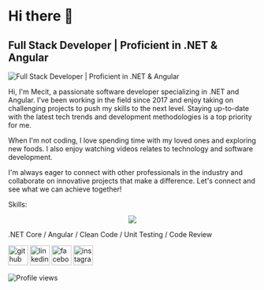 # Hi there 👋
## Full Stack Developer | Proficient in .NET & Angular
![Full Stack Developer | Proficient in .NET & Angular](https://media.licdn.com/dms/image/D4D16AQFEJYXoR8OCDw/profile-displaybackgroundimage-shrink_350_1400/0/1674993516164?e=1688601600&v=beta&t=y7bzCRcOVGLzJ4VX57u0LInJSjWOdQK0KOo1LinaLcg)

Hi, I'm Mecit, a passionate software developer specializing in .NET and Angular. I've been working in the field since 2017 and enjoy taking on challenging projects to push my skills to the next level. Staying up-to-date with the latest tech trends and development methodologies is a top priority for me.

When I'm not coding, I love spending time with my loved ones and exploring new foods. I also enjoy watching videos relates to technology and software development.

I'm always eager to connect with other professionals in the industry and collaborate on innovative projects that make a difference. Let's connect and see what we can achieve together!

Skills: 

<p align="center">
  <a href="https://skillicons.dev">
    <img src="https://skillicons.dev/icons?i=dotnet,cs,angular,azure,visualstudio" />
  </a>
</p>

.NET Core / Angular / Clean Code / Unit Testing / Code Review

[<img src='https://cdn.jsdelivr.net/npm/simple-icons@3.0.1/icons/github.svg' alt='github' height='40'>](https://github.com/Mecit-SA)  [<img src='https://cdn.jsdelivr.net/npm/simple-icons@3.0.1/icons/linkedin.svg' alt='linkedin' height='40'>](https://www.linkedin.com/in/mecit-sarıgüzel/)  [<img src='https://cdn.jsdelivr.net/npm/simple-icons@3.0.1/icons/facebook.svg' alt='facebook' height='40'>](https://www.facebook.com/mecit.sariguzel)  [<img src='https://cdn.jsdelivr.net/npm/simple-icons@3.0.1/icons/instagram.svg' alt='instagram' height='40'>](https://www.instagram.com/mecit_sa/)  

![Profile views](https://gpvc.arturio.dev/Mecit-SA)  
